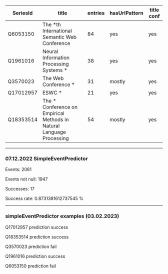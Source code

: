 | SeriesId    | title                                                                | entries | hasUrlPattern | title conf |
|-------------|----------------------------------------------------------------------|---------|---------------|------------|
| Q6053150    | The *th International Semantic Web Conference                        | 84      | yes           | yes        |
| Q1961016    | Neural Information Processing Systems *                              | 38      | yes           | yes        |
| Q3570023    | The Web Conference *                                                 | 31      | mostly        | yes        |
| Q17012957   | ESWC *                                                               | 21      | yes           | yes        |
| Q18353514   | The * Conference on Empirical Methods in Natural Language Processing | 54      | mostly        | yes        |


---

### 07.12.2022 SimpleEventPredictor

Events:  2061

Events not null:  1947

Successes:  17

Success rate:  0.8731381612737545 %

---
### simpleEventPredictor examples (03.02.2023)

Q17012957 prediction success

Q18353514 prediction success

Q3570023 prediction fail

Q1961016 prediction success

Q6053150 prediction fail